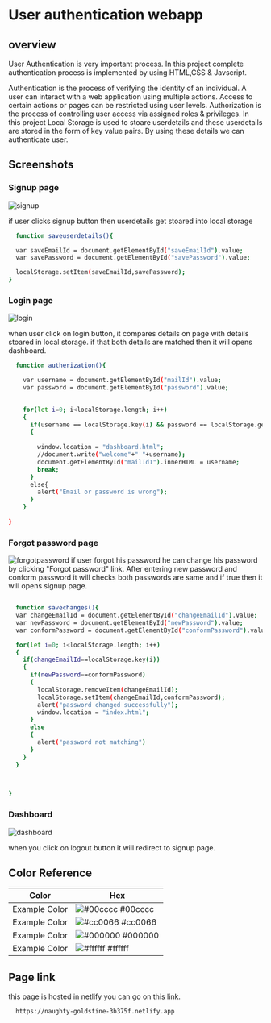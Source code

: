 
# User authentication webapp

## overview
User Authentication is very important process. In this project complete authentication process is implemented by using HTML,CSS & Javscript.
 
Authentication is the process of verifying the identity of an individual. 
A user can interact with a web application using multiple actions. 
Access to certain actions or pages can be restricted using user levels. 
Authorization is the process of controlling user access via assigned roles & privileges.
In this project Local Storage is used to stoare userdetails and these userdetails are stored in the form of key value pairs.
By using these details we can authenticate user.



## Screenshots

### Signup page
![signup](https://user-images.githubusercontent.com/87167811/134159360-34d18822-b6ff-4587-8a6e-3d68e63eb3e0.png)

if user clicks signup button then userdetails get stoared into local storage

```bash
  function saveuserdetails(){

  var saveEmailId = document.getElementById("saveEmailId").value;
  var savePassword = document.getElementById("savePassword").value;

  localStorage.setItem(saveEmailId,savePassword);
}

```

### Login page
![login](https://user-images.githubusercontent.com/87167811/134159386-3db1d29f-e05d-4b96-8976-d31bb2c75b53.png)

when user click on login button, it compares details on page with details stoared in local storage.
if that both details are matched then it will opens dashboard.

```bash
  function autherization(){

    var username = document.getElementById("mailId").value; 
    var password = document.getElementById("password").value;
   

    for(let i=0; i<localStorage.length; i++)
    {
      if(username == localStorage.key(i) && password == localStorage.getItem(localStorage.key(i)))
      {
        
        window.location = "dashboard.html";
        //document.write("welcome"+" "+username);
        document.getElementById("mailId1").innerHTML = username;
        break;
      }
      else{
        alert("Email or password is wrong");
      }
    }
    
}

```

### Forgot password page
![forgotpassword](https://user-images.githubusercontent.com/87167811/134159422-7249806d-7a70-4434-a0a0-fcd216221356.png)
if user forgot his password he can change his password by clicking "Forgot password" link.
  After entering new password and conform password it will checks both passwords are same and if true then it will opens signup page.

```bash

  function savechanges(){
  var changeEmailId = document.getElementById("changeEmailId").value;
  var newPassword = document.getElementById("newPassword").value;
  var conformPassword = document.getElementById("conformPassword").value;

  for(let i=0; i<localStorage.length; i++)
  {
    if(changeEmailId==localStorage.key(i))
    {
      if(newPassword==conformPassword)
      { 
        localStorage.removeItem(changeEmailId);
        localStorage.setItem(changeEmailId,conformPassword);
        alert("password changed successfully");
        window.location = "index.html";
      }
      else
      {
        alert("password not matching")
      }
    }
  }

  

}
```

### Dashboard
![dashboard](https://user-images.githubusercontent.com/87167811/134159483-fed2560a-aaa3-4468-98cc-2e24b5711fb1.png)

when you click on logout button it will redirect to signup page.
## Color Reference

| Color             | Hex                                                                |
| ----------------- | ------------------------------------------------------------------ |
| Example Color | ![#00cccc](https://via.placeholder.com/10/00cccc?text=+) #00cccc |
| Example Color | ![#cc0066](https://via.placeholder.com/10/cc0066?text=+) #cc0066 |
| Example Color | ![#000000](https://via.placeholder.com/10/000000?text=+) #000000 |
| Example Color | ![#ffffff](https://via.placeholder.com/10/ffffff?text=+) #ffffff |


## Page link

this page is hosted in netlify you can go on this link.

```bash
  https://naughty-goldstine-3b375f.netlify.app
```

  
